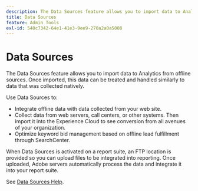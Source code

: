 ```yaml
---
description: The Data Sources feature allows you to import data to Analytics from offline sources. Once imported, this data can be treated and handled similarly to data that was collected natively.
title: Data Sources
feature: Admin Tools
exl-id: 540c7342-64e1-41e3-9ee9-270a2a0a5008
---
```

# Data Sources

The Data Sources feature allows you to import data to Analytics from offline sources. Once imported, this data can be treated and handled similarly to data that was collected natively.

Use Data Sources to:

* Integrate offline data with data collected from your web site.
* Collect data from web servers, call centers, or other systems. Then import it into the Experience Cloud to see conversion from all avenues of your organization.
* Optimize keyword bid management based on offline lead fulfillment through SearchCenter.

When Data Sources is activated on a report suite, an FTP location is provided so you can upload files to be integrated into reporting. Once uploaded, Adobe servers automatically process the data and integrate it into your report suite.

See [Data Sources Help](https://experienceleague.adobe.com/docs/analytics/import/data-sources/datasrc-home.html).
